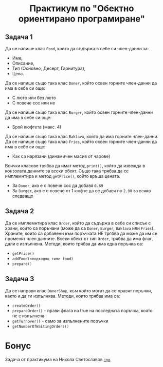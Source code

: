 # <center>Практикум по "Обектно ориентирано програмиране"</center>

## Задача 1
Да се напише клас `Food`, който да съдържа в себе си член-данни за:  

-   Име,
-   Описание,
-   Тип (Основно, Десерт, Гарнитура),
-   Цена.

Да се напише също така клас `Doner`, който освен горните член-данни да има в себе си още:  

-   С люто или без люто
-   С повече сос или не

Да се напише също така клас `Burger`, който освен горните член-данни да има в себе си още:  

-   Брой кюфтета (макс. 4)

Да се напише също така клас `Baklava`, който да има горните член-данни.
Да се напише също така клас `Fries`, който освен горните член-данни да има в себе си още:

 - Как са нарязани (динамичен масив от чарове)

Всички класове трябва да имат метод `print()`, който да извежда в конзолата данните за всеки обект.
Също така трябва да се имплемнтира и метод `getPrice()`, който връща цената. 

 - За `Doner`, ако е с повече сос да добавя `0.69`
 - За `Burger`, ако е с повече от 1 кюфте да се добавя по `2.00` за всяко следващо

## Задача 2 
Да се имплемнтира клас `Order`, който да съдържа в себе си списък с храни, които са поръчани (може да са `Doner`, `Burger`, `Baklava` или `Fries`). Храните, които са добавени към поръчката НЕ трябва да може да им се променят член данните. Всеки обект от тип `Order`, трябва да има флаг, дали е изпълнена.
Методи, които трябва да има една поръчка са:

 - `getPrice()`
 - `addFood(<подходящ тип> food)`
 - `prepare()`

## Задача 3
Да се направи клас `DonerShop`, към който могат да се правят поръчки, както и да ги изпълнява.
Методи, които трябва има са:

 - `createOrder()`
 - `prepareOrder()` - прави флага на true на последната поръчка, която не е изпълнена
 - `getTurnover()` - само за изпълнените поръчки
 - `getNumberOfWaitingOrders()`

 # Бонус
 
 Задача от практикума на Никола Светославов [`тук`](https://github.com/Justsvetoslavov/Object-oriented_programming_FMI/tree/master/Seminars/Sem.10/Pract.10#%D0%B7%D0%B0%D0%B4%D0%B0%D1%87%D0%B8)


